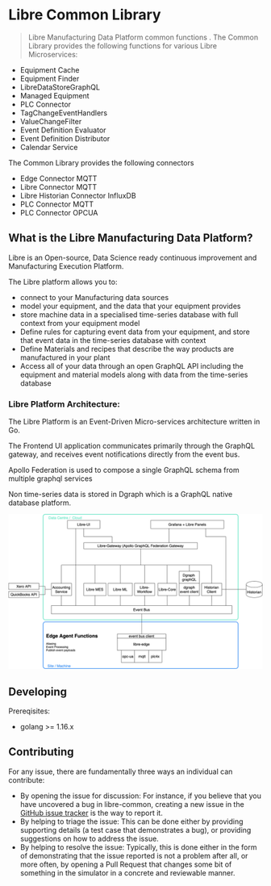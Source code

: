 # Libre Common Library
> Libre Manufacturing Data Platform common functions
.
The Common Library provides the following functions for various Libre Microservices:
* Equipment Cache
* Equipment Finder
* LibreDataStoreGraphQL
* Managed Equipment
* PLC Connector
* TagChangeEventHandlers
* ValueChangeFilter
* Event Definition Evaluator
* Event Definition Distributor
* Calendar Service

The Common Library provides the following connectors
* Edge Connector MQTT
* Libre Connector MQTT
* Libre Historian Connector InfluxDB
* PLC Connector MQTT
* PLC Connector OPCUA

## What is the Libre Manufacturing Data Platform?

Libre is an Open-source, Data Science ready continuous improvement and Manufacturing Execution Platform.

The Libre platform allows you to:
* connect to your Manufacturing data sources 
* model your equipment, and the data that your equipment provides
* store machine data in a specialised time-series database with full context from your equipment model
* Define rules for capturing event data from your equipment, and store that event data in the time-series database with context
* Define Materials and recipes that describe the way products are manufactured in your plant
* Access all of your data through an open GraphQL API including the equipment and material models along with data from the time-series database

### Libre Platform Architecture:

The Libre Platform is an Event-Driven Micro-services architecture written in Go.

The Frontend UI application communicates primarily through the GraphQL gateway, and 
receives event notifications directly from the event bus.

Apollo Federation is used to compose a single GraphQL schema from multiple graphql services

Non time-series data is stored in Dgraph which is a GraphQL native database platform.

![Libre Component Architecture](./docs/LibreComponentArchitecture.png)

## Developing

Prereqisites:

-  golang >= 1.16.x

## Contributing

For any issue, there are fundamentally three ways an individual can contribute:

- By opening the issue for discussion: For instance, if you believe that you have uncovered a bug in libre-common, creating a new issue in the [GitHub issue tracker](https://github.com/Spruik/libre-common/issues) is the way to report it.
- By helping to triage the issue: This can be done either by providing supporting details (a test case that demonstrates a bug), or providing suggestions on how to address the issue.
- By helping to resolve the issue: Typically, this is done either in the form of demonstrating that the issue reported is not a problem after all, or more often, by opening a Pull Request that changes some bit of something in the simulator in a concrete and reviewable manner.